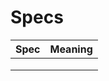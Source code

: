 # Specs

| Spec | Meaning |
| ---- | ------- |
|      |         |
|      |         |
|      |         |
